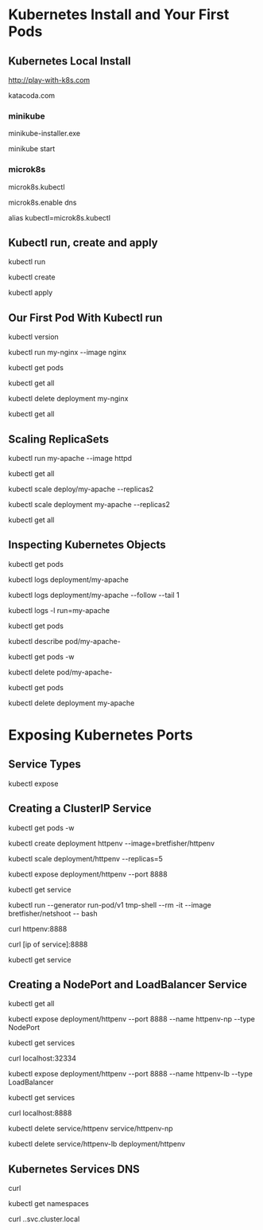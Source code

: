 # Kubernetes Install and Your First Pods

## Kubernetes Local Install

http://play-with-k8s.com

katacoda.com

### minikube

minikube-installer.exe

minikube start

### microk8s

microk8s.kubectl

microk8s.enable dns

alias kubectl=microk8s.kubectl

## Kubectl run, create and apply

kubectl run

kubectl create

kubectl apply

## Our First Pod With Kubectl run

kubectl version

kubectl run my-nginx --image nginx

kubectl get pods

kubectl get all

kubectl delete deployment my-nginx

kubectl get all

## Scaling ReplicaSets

kubectl run my-apache --image httpd

kubectl get all

kubectl scale deploy/my-apache --replicas2

kubectl scale deployment my-apache --replicas2

kubectl get all

## Inspecting Kubernetes Objects

kubectl get pods

kubectl logs deployment/my-apache

kubectl logs deployment/my-apache --follow --tail 1

kubectl logs -l run=my-apache

kubectl get pods

kubectl describe pod/my-apache-<pod id>

kubectl get pods -w

kubectl delete pod/my-apache-<pod id>

kubectl get pods

kubectl delete deployment my-apache

# Exposing Kubernetes Ports

## Service Types

kubectl expose

## Creating a ClusterIP Service

kubectl get pods -w

kubectl create deployment httpenv --image=bretfisher/httpenv

kubectl scale deployment/httpenv --replicas=5

kubectl expose deployment/httpenv --port 8888

kubectl get service

kubectl run --generator run-pod/v1 tmp-shell --rm -it --image bretfisher/netshoot -- bash

curl httpenv:8888

curl [ip of service]:8888

kubectl get service

## Creating a NodePort and LoadBalancer Service

kubectl get all

kubectl expose deployment/httpenv --port 8888 --name httpenv-np --type NodePort

kubectl get services

curl localhost:32334

kubectl expose deployment/httpenv --port 8888 --name httpenv-lb --type LoadBalancer

kubectl get services

curl localhost:8888

kubectl delete service/httpenv service/httpenv-np

kubectl delete service/httpenv-lb deployment/httpenv

## Kubernetes Services DNS

curl <hostname>

kubectl get namespaces

curl <hostname>.<namespace>.svc.cluster.local


 





